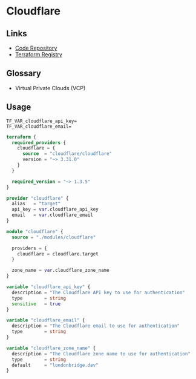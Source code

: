 # Cloudflare

## Links

- [Code Repository](https://github.com/cloudflare/terraform-provider-cloudflare)
- [Terraform Registry](https://registry.terraform.io/providers/cloudflare/cloudflare/latest)

## Glossary

- Virtual Private Clouds (VCP)

## Usage

```env
TF_VAR_cloudflare_api_key=
TF_VAR_cloudflare_email=
```

```tf
terraform {
  required_providers {
    cloudflare = {
      source  = "cloudflare/cloudflare"
      version = "~> 3.31.0"
    }
  }

  required_version = "~> 1.3.5"
}

provider "cloudflare" {
  alias   = "target"
  api_key = var.cloudflare_api_key
  email   = var.cloudflare_email
}

module "cloudflare" {
  source = "./modules/cloudflare"

  providers = {
    cloudflare = cloudflare.target
  }

  zone_name = var.cloudflare_zone_name
}

variable "cloudflare_api_key" {
  description = "The Cloudflare API key to use for authentication"
  type        = string
  sensitive   = true
}

variable "cloudflare_email" {
  description = "The Cloudflare email to use for authentication"
  type        = string
}

variable "cloudflare_zone_name" {
  description = "The Cloudflare zone name to use for authentication"
  type        = string
  default     = "londonbridge.dev"
}
```
